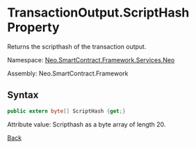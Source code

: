 # TransactionOutput.ScriptHash Property

Returns the scripthash of the transaction output.

Namespace: [Neo.SmartContract.Framework.Services.Neo](../../neo.md)

Assembly: Neo.SmartContract.Framework

## Syntax

```c#
public extern byte[] ScriptHash {get;}
```

Attribute value: Scripthash as a byte array of length 20.



[Back](../TransactionOutput.md)

